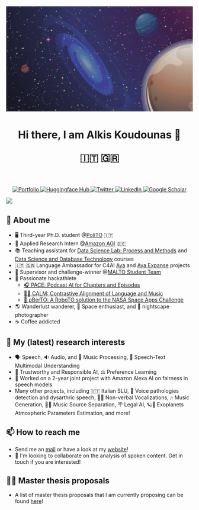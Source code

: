 <h1 align="center">
  <img 
    src="https://raw.githubusercontent.com/koudounasalkis/koudounasalkis/master/space2.gif" 
    alt="👋 Hi there! I'm Alkis Koudounas|[https://koudounasalkis](https://koudounasalkis.github.io/))" 
    title="👋Hi there! I'm Alkis Koudounas|[https://koudounasalkis](https://koudounasalkis.github.io/))"
    />
</h1>

<h1 align="center">
  Hi there, I am Alkis Koudounas 👋 
  
  🇮🇹 🇬🇷
</h1>

<br/>

<p align="center">
  <a href="https://koudounasalkis.github.io/">
    <img alt="Portfolio" title="Portfolio" src="https://img.shields.io/badge/portfolio-2219E7.svg?&style=for-the-badge&logoColor=white">
  </a>
  <a href="https://huggingface.co/alkiskoudounas">
    <img alt="Huggingface Hub" title="Huggingface Hub" src="https://tinyurl.com/hf-shield">
  </a>
  <a href="https://twitter.com/AlkisKoudounas">
    <img alt="Twitter" title="Twitter" src="https://img.shields.io/badge/Twitter-1DA1F2?style=for-the-badge&logo=twitter&logoColor=white"/>
  </a>
  <a href="https://www.linkedin.com/in/alkis-koudounas/">
    <img alt="LinkedIn" title="LinkedIn"src="https://img.shields.io/badge/linkedin-%230077B5.svg?&style=for-the-badge&logo=linkedin&logoColor=white">
  </a>
  <a href="https://scholar.google.com/citations?user=4-jqTdYAAAAJ&hl=it">
    <img alt="Google Scholar" title="Google Scholar"src="https://img.shields.io/badge/scholar-77a9fa.svg?&style=for-the-badge&logo=google-scholar&logoColor=white">
  </a>
</p>

<a href="https://github.com/404">
  <img src="https://user-images.githubusercontent.com/73097560/115834477-dbab4500-a447-11eb-908a-139a6edaec5c.gif">
</a>

## :book: About me 
- 🖥 Third-year Ph.D. student @[PoliTO](https://www.polito.it/personale?p=alkis.koudounas) 🇮🇹
- 🚀 Applied Research Intern @[Amazon AGI](https://www.amazon.science/) 🇩🇪
- 📚 Teaching assistant for [Data Science Lab: Process and Methods](https://dbdmg.polito.it/dbdmg_web/index.php/2022/09/26/data-science-lab-process-and-methods-2022-23/) and [Data Science and Database Technology](https://dbdmg.polito.it/dbdmg_web/index.php/2022/09/27/data-science-e-tecnologie-per-le-basi-di-dati-2022-2023/) courses
- 🇮🇹 🇬🇷 Language Ambassador for C4AI [Aya](https://cohere.com/research/aya) and [Aya Expanse](https://cohere.com/blog/aya-expanse-connecting-our-world) projects
- 🥇 Supervisor and challenge-winner @[MALTO Student Team](https://mal-to.github.io/)
- 🦾 Passionate hackathlete
  - [🎧 PACE: Podcast AI for Chapters and Episodes](https://github.com/ALM-LAB/PACE)
  - [📝🎵 CALM: Contrastive Alignment of Language and Music](https://github.com/ALM-LAB/CALM)
  - [🌠 ρBerTO: A RoboTO solution to the NASA Space Apps Challenge](https://github.com/koudounasalkis/NASA_Space_Apps_Challenge)
- 🌎 Wanderlust wanderer, 🔭 Space enthusiast, and 📸 nightscape photographer
- ☕️ Coffee addicted

## 🔔 My (latest) research interests
- 🗣 Speech, 🔉 Audio, and 🎼 Music Processing, 📝 Speech-Text Multimodal Understanding
- 🔬 Trustworthy and Responsible AI, ⚖️ Preference Learning
- 🎯 Worked on a 2-year joint project with Amazon Alexa AI on fairness in speech models
- Many other projects, including 🇮🇹 Italian SLU, 💉 Voice pathologies detection and dysarthric speech, 👶🏻 Non-verbal Vocalizations, 🎶 Music Generation, 🎸🥁 Music Source Separation, 🪧 Legal AI, 🪐🔭 Exoplanets Atmospheric Parameters Estimation, and more!

## 📫 How to reach me
- Send me an [mail](mailto:alkis.koudounas@polito.it) or have a look at my [website](https://koudounasalkis.github.io/)!
- 💬 I'm looking to collaborate on the analysis of spoken content. Get in touch if you are interested!

## ✍🏻 Master thesis proposals
- A list of master thesis proposals that I am currently proposing can be found [here](https://github.com/koudounasalkis/Master-Thesis-Proposal)!

<!--
**koudounasalkis/koudounasalkis** is a ✨ _special_ ✨ repository because its `README.md` (this file) appears on your GitHub profile.
-->
